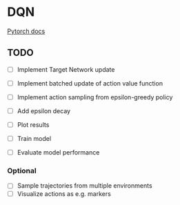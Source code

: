 # DQN 

[Pytorch docs](https://github.com/pytorch/tutorials/blob/main/intermediate_source/reinforcement_q_learning.py)

## TODO
- [ ] Implement Target Network update
- [ ] Implement batched update of action value function
- [ ] Implement action sampling from epsilon-greedy policy
- [ ] Add epsilon decay
- [ ] Plot results
- [ ] Train model
- [ ] Evaluate model performance


### Optional
- [ ] Sample trajectories from multiple environments
- [ ] Visualize actions as e.g. markers
